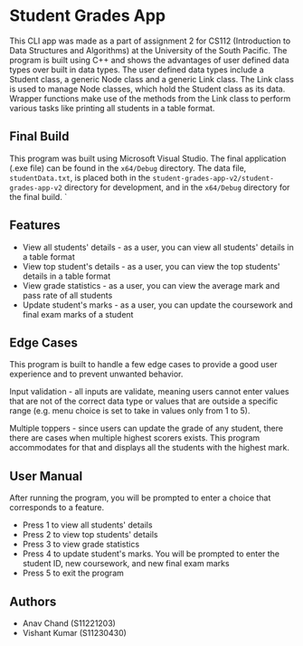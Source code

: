 # Student Grades App

This CLI app was made as a part of assignment 2 for CS112 (Introduction to Data Structures and Algorithms) at the University of the South Pacific. The program is built using C++ and shows the advantages of user defined data types over built in data types. The user defined data types include a Student class, a generic Node class and a generic Link class. The Link class is used to manage Node classes, which hold the Student class as its data. Wrapper functions make use of the methods from the Link class to perform various tasks like printing all students in a table format.

## Final Build

This program was built using Microsoft Visual Studio. The final application (.exe file) can be found in the `x64/Debug` directory. The data file, `studentData.txt`, is placed both in the `student-grades-app-v2/student-grades-app-v2` directory for development, and in the `x64/Debug` directory for the final build.
`

## Features

- View all students' details - as a user, you can view all students' details in a table format
- View top student's details - as a user, you can view the top students' details in a table format
- View grade statistics - as a user, you can view the average mark and pass rate of all students
- Update student's marks - as a user, you can update the coursework and final exam marks of a student

## Edge Cases

This program is built to handle a few edge cases to provide a good user experience and to prevent unwanted behavior.

Input validation - all inputs are validate, meaning users cannot enter values that are not of the correct data type or values that are outside a specific range (e.g. menu choice is set to take in values only from 1 to 5).

Multiple toppers - since users can update the grade of any student, there there are cases when multiple highest scorers exists. This program accommodates for that and displays all the students with the highest mark.

## User Manual

After running the program, you will be prompted to enter a choice that corresponds to a feature.

- Press 1 to view all students' details
- Press 2 to view top students' details
- Press 3 to view grade statistics
- Press 4 to update student's marks. You will be prompted to enter the student ID, new coursework, and new final exam marks
- Press 5 to exit the program

## Authors

- Anav Chand (S11221203)
- Vishant Kumar (S11230430)
